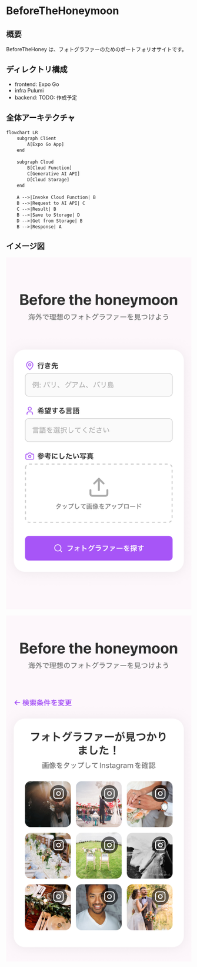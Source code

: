 # BeforeTheHoneymoon

## 概要

BeforeTheHoney は、フォトグラファーのためのポートフォリオサイトです。

## ディレクトリ構成

- frontend: Expo Go
- infra Pulumi
- backend: TODO: 作成予定

## 全体アーキテクチャ

```mermaid
flowchart LR
    subgraph Client
        A[Expo Go App]
    end
    
    subgraph Cloud
        B[Cloud Function]
        C[Generative AI API]
        D[Cloud Storage]
    end
    
    A -->|Invoke Cloud Function| B
    B -->|Request to AI API| C
    C -->|Result| B
    B -->|Save to Storage| D
    D -->|Get from Storage| B
    B -->|Response| A
```

## イメージ図

![iOS Home Screen](./images/home_ios.jpg)

![iOS Result Screen](./images/result_ios.jpg)
